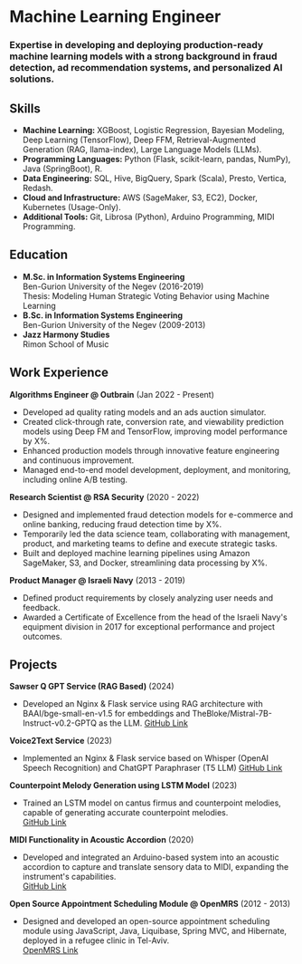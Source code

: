# Machine Learning Engineer

### Expertise in developing and deploying production-ready machine learning models with a strong background in fraud detection, ad recommendation systems, and personalized AI solutions.

## Skills
- **Machine Learning:** XGBoost, Logistic Regression, Bayesian Modeling, Deep Learning (TensorFlow), Deep FFM, Retrieval-Augmented Generation (RAG, llama-index), Large Language Models (LLMs).
- **Programming Languages:** Python (Flask, scikit-learn, pandas, NumPy), Java (SpringBoot), R.
- **Data Engineering:** SQL, Hive, BigQuery, Spark (Scala), Presto, Vertica, Redash.
- **Cloud and Infrastructure:** AWS (SageMaker, S3, EC2), Docker, Kubernetes (Usage-Only).
- **Additional Tools:** Git, Librosa (Python), Arduino Programming, MIDI Programming.

## Education
- **M.Sc. in Information Systems Engineering**  
  Ben-Gurion University of the Negev (2016-2019)  
  Thesis: Modeling Human Strategic Voting Behavior using Machine Learning
- **B.Sc. in Information Systems Engineering**  
  Ben-Gurion University of the Negev (2009-2013)
- **Jazz Harmony Studies**  
  Rimon School of Music

## Work Experience
**Algorithms Engineer @ Outbrain** (Jan 2022 - Present)
- Developed ad quality rating models and an ads auction simulator.
- Created click-through rate, conversion rate, and viewability prediction models using Deep FM and TensorFlow, improving model performance by X%.
- Enhanced production models through innovative feature engineering and continuous improvement.
- Managed end-to-end model development, deployment, and monitoring, including online A/B testing.

**Research Scientist @ RSA Security** (2020 - 2022)
- Designed and implemented fraud detection models for e-commerce and online banking, reducing fraud detection time by X%.
- Temporarily led the data science team, collaborating with management, product, and marketing teams to define and execute strategic tasks.
- Built and deployed machine learning pipelines using Amazon SageMaker, S3, and Docker, streamlining data processing by X%.

**Product Manager @ Israeli Navy** (2013 - 2019)
- Defined product requirements by closely analyzing user needs and feedback.
- Awarded a Certificate of Excellence from the head of the Israeli Navy's equipment division in 2017 for exceptional performance and project outcomes.

## Projects
**Sawser Q GPT Service (RAG Based)** (2024)  
- Developed an Nginx & Flask service using RAG architecture with BAAI/bge-small-en-v1.5 for embeddings and TheBloke/Mistral-7B-Instruct-v0.2-GPTQ as the LLM. 
  [GitHub Link](https://github.com/AdamLauz/sawserQGPT)

**Voice2Text Service** (2023)  
- Implemented an Nginx & Flask service based on Whisper (OpenAI Speech Recognition) and ChatGPT Paraphraser (T5 LLM)
  [GitHub Link](https://github.com/AdamLauz/voice2text-service)

**Counterpoint Melody Generation using LSTM Model** (2023)  
- Trained an LSTM model on cantus firmus and counterpoint melodies, capable of generating accurate counterpoint melodies.  
  [GitHub Link](https://github.com/AdamLauz/counterpoint-generator-lstm)

**MIDI Functionality in Acoustic Accordion** (2020)  
- Developed and integrated an Arduino-based system into an acoustic accordion to capture and translate sensory data to MIDI, expanding the instrument's capabilities.  
  [GitHub Link](https://github.com/AdamLauz/midi-accordion-arduino)

**Open Source Appointment Scheduling Module @ OpenMRS** (2012 - 2013)  
- Designed and developed an open-source appointment scheduling module using JavaScript, Java, Liquibase, Spring MVC, and Hibernate, deployed in a refugee clinic in Tel-Aviv.  
  [OpenMRS Link](https://wiki.openmrs.org/display/docs/appointment+scheduling+module)
